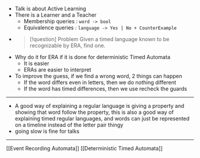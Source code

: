 - Talk is about Active Learning
- There is a Learner and a Teacher
	- Membership queries :  `word -> bool`
	- Equivalence queries : `language -> Yes | No + CounterExample`
- >[!question] Problem
  > Given a timed language known to be recognizable by ERA, find one.
- Why do it for ERA if it is done for deterministic Timed Automata
	- It is easier
	- ERAs are easier to interpret
- To improve the guess, if we find a wrong word, 2 things can happen
	- If the word differs even in letters, then we do nothing different
	- If the word has timed differences, then we use recheck the guards

---

- A good way of explaining a regular language is giving a property and showing that word follow the property, this is also a good way of explaining timed regular languages, and words can just be represented on a timeline instead of the letter pair thingy
- going slow is fine for talks

---
[[Event Recording Automata]]
[[Deterministic Timed Automata]]
